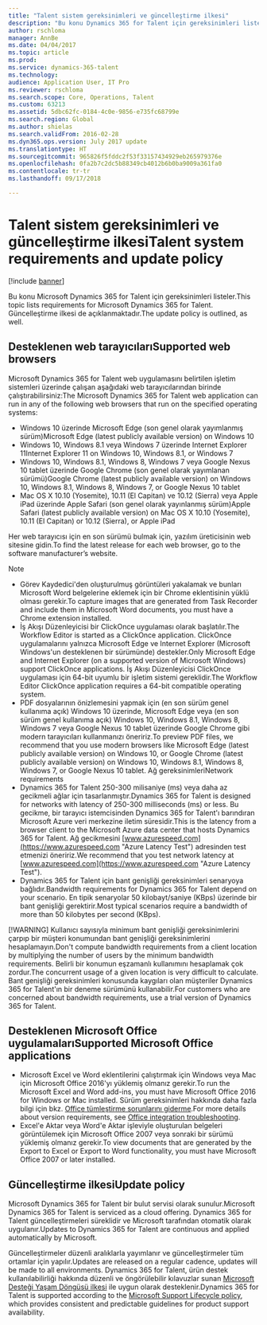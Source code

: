```yaml
---
title: "Talent sistem gereksinimleri ve güncelleştirme ilkesi"
description: "Bu konu Dynamics 365 for Talent için gereksinimleri listeler. Güncelleştirme ilkesi de açıklanmaktadır."
author: rschloma
manager: AnnBe
ms.date: 04/04/2017
ms.topic: article
ms.prod: 
ms.service: dynamics-365-talent
ms.technology: 
audience: Application User, IT Pro
ms.reviewer: rschloma
ms.search.scope: Core, Operations, Talent
ms.custom: 63213
ms.assetid: 5dbc62fc-0184-4c0e-9856-e735fc68799e
ms.search.region: Global
ms.author: shielas
ms.search.validFrom: 2016-02-28
ms.dyn365.ops.version: July 2017 update
ms.translationtype: HT
ms.sourcegitcommit: 965826f5fddc2f53f33157434929eb265979376e
ms.openlocfilehash: 0fa2b7c2dc5b88349cb4012b6b0ba9009a361fa0
ms.contentlocale: tr-tr
ms.lasthandoff: 09/17/2018

---
```


# <a name="talent-system-requirements-and-update-policy"></a><span data-ttu-id="f3014-104">Talent sistem gereksinimleri ve güncelleştirme ilkesi</span><span class="sxs-lookup"><span data-stu-id="f3014-104">Talent system requirements and update policy</span></span>

[!include [banner](includes/banner.md)]

<span data-ttu-id="f3014-105">Bu konu Microsoft Dynamics 365 for Talent için gereksinimleri listeler.</span><span class="sxs-lookup"><span data-stu-id="f3014-105">This topic lists requirements for Microsoft Dynamics 365 for Talent.</span></span> <span data-ttu-id="f3014-106">Güncelleştirme ilkesi de açıklanmaktadır.</span><span class="sxs-lookup"><span data-stu-id="f3014-106">The update policy is outlined, as well.</span></span>

## <a name="supported-web-browsers"></a><span data-ttu-id="f3014-107">Desteklenen web tarayıcıları</span><span class="sxs-lookup"><span data-stu-id="f3014-107">Supported web browsers</span></span>

<span data-ttu-id="f3014-108">Microsoft Dynamics 365 for Talent web uygulamasını belirtilen işletim sistemleri üzerinde çalışan aşağıdaki web tarayıcılarından birinde çalıştırabilirsiniz:</span><span class="sxs-lookup"><span data-stu-id="f3014-108">The Microsoft Dynamics 365 for Talent web application can run in any of the following web browsers that run on the specified operating systems:</span></span> 

*   <span data-ttu-id="f3014-109">Windows 10 üzerinde Microsoft Edge (son genel olarak yayımlanmış sürüm)</span><span class="sxs-lookup"><span data-stu-id="f3014-109">Microsoft Edge (latest publicly available version) on Windows 10</span></span>
*   <span data-ttu-id="f3014-110">Windows 10, Windows 8.1 veya Windows 7 üzerinde Internet Explorer 11</span><span class="sxs-lookup"><span data-stu-id="f3014-110">Internet Explorer 11 on Windows 10, Windows 8.1, or Windows 7</span></span>
*   <span data-ttu-id="f3014-111">Windows 10, Windows 8.1, Windows 8, Windows 7 veya Google Nexus 10 tablet üzerinde Google Chrome (son genel olarak yayımlanan sürümü)</span><span class="sxs-lookup"><span data-stu-id="f3014-111">Google Chrome (latest publicly available version) on Windows 10, Windows 8.1, Windows 8, Windows 7, or Google Nexus 10 tablet</span></span>
*   <span data-ttu-id="f3014-112">Mac OS X 10.10 (Yosemite), 10.11 (El Capitan) ve 10.12 (Sierra) veya Apple iPad üzerinde Apple Safari (son genel olarak yayınlanmış sürüm)</span><span class="sxs-lookup"><span data-stu-id="f3014-112">Apple Safari (latest publicly available version) on Mac OS X 10.10 (Yosemite), 10.11 (El Capitan) or 10.12 (Sierra), or Apple iPad</span></span>

<span data-ttu-id="f3014-113">Her web tarayıcısı için en son sürümü bulmak için, yazılım üreticisinin web sitesine gidin.</span><span class="sxs-lookup"><span data-stu-id="f3014-113">To find the latest release for each web browser, go to the software manufacturer’s website.</span></span> 

> [!NOTE]
> * <span data-ttu-id="f3014-114">Görev Kaydedici'den oluşturulmuş görüntüleri yakalamak ve bunları Microsoft Word belgelerine eklemek için bir Chrome eklentisinin yüklü olması gerekir.</span><span class="sxs-lookup"><span data-stu-id="f3014-114">To capture images that are generated from Task Recorder and include them in Microsoft Word documents, you must have a Chrome extension installed.</span></span> 
> * <span data-ttu-id="f3014-115">İş Akışı Düzenleyicisi bir ClickOnce uygulaması olarak başlatılır.</span><span class="sxs-lookup"><span data-stu-id="f3014-115">The Workflow Editor is started as a ClickOnce application.</span></span> <span data-ttu-id="f3014-116">ClickOnce uygulamalarını yalnızca Microsoft Edge ve Internet Explorer (Microsoft Windows'un desteklenen bir sürümünde) destekler.</span><span class="sxs-lookup"><span data-stu-id="f3014-116">Only Microsoft Edge and Internet Explorer (on a supported version of Microsoft Windows) support ClickOnce applications.</span></span> <span data-ttu-id="f3014-117">İş Akışı Düzenleyicisi ClickOnce uygulaması için 64-bit uyumlu bir işletim sistemi gereklidir.</span><span class="sxs-lookup"><span data-stu-id="f3014-117">The Workflow Editor ClickOnce application requires a 64-bit compatible operating system.</span></span>
> * <span data-ttu-id="f3014-118">PDF dosyalarının önizlemesini yapmak için (en son sürüm genel kullanıma açık) Windows 10 üzerinde, Microsoft Edge veya (en son sürüm genel kullanıma açık) Windows 10, Windows 8.1, Windows 8, Windows 7 veya Google Nexus 10 tablet üzerinde Google Chrome gibi modern tarayıcıları kullanmanızı öneririz.</span><span class="sxs-lookup"><span data-stu-id="f3014-118">To preview PDF files, we recommend that you use modern browsers like Microsoft Edge (latest publicly available version) on Windows 10, or Google Chrome (latest publicly available version) on Windows 10, Windows 8.1, Windows 8, Windows 7, or Google Nexus 10 tablet.</span></span>
>   <span data-ttu-id="f3014-119">Ağ gereksinimleri</span><span class="sxs-lookup"><span data-stu-id="f3014-119">Network requirements</span></span>
> * <span data-ttu-id="f3014-120">Dynamics 365 for Talent 250-300 milisaniye (ms) veya daha az gecikmeli ağlar için tasarlanmıştır.</span><span class="sxs-lookup"><span data-stu-id="f3014-120">Dynamics 365 for Talent is designed for networks with latency of 250-300 milliseconds (ms) or less.</span></span> <span data-ttu-id="f3014-121">Bu gecikme, bir tarayıcı istemcisinden Dynamics 365 for Talent'ı barındıran Microsoft Azure veri merkezine iletim süresidir.</span><span class="sxs-lookup"><span data-stu-id="f3014-121">This is the latency from a browser client to the Microsoft Azure data center that hosts Dynamics 365 for Talent.</span></span> <span data-ttu-id="f3014-122">Ağ gecikmesini [www.azurespeed.com](https://www.azurespeed.com "Azure Latency Test") adresinden test etmenizi öneririz.</span><span class="sxs-lookup"><span data-stu-id="f3014-122">We recommend that you test network latency at [www.azurespeed.com](https://www.azurespeed.com "Azure Latency Test").</span></span>
> * <span data-ttu-id="f3014-123">Dynamics 365 for Talent için bant genişliği gereksinimleri senaryoya bağlıdır.</span><span class="sxs-lookup"><span data-stu-id="f3014-123">Bandwidth requirements for Dynamics 365 for Talent depend on your scenario.</span></span> <span data-ttu-id="f3014-124">En tipik senaryolar 50 kilobayt/saniye (KBps) üzerinde bir bant genişliği gerektirir.</span><span class="sxs-lookup"><span data-stu-id="f3014-124">Most typical scenarios require a bandwidth of more than 50 kilobytes per second (KBps).</span></span>
> 
> [!WARNING]
> <span data-ttu-id="f3014-125">Kullanıcı sayısıyla minimum bant genişliği gereksinimlerini çarpıp bir müşteri konumundan bant genişliği gereksinimlerini hesaplamayın.</span><span class="sxs-lookup"><span data-stu-id="f3014-125">Don't compute bandwidth requirements from a client location by multiplying the number of users by the minimum bandwidth requirements.</span></span> <span data-ttu-id="f3014-126">Belirli bir konumun eşzamanlı kullanımını hesaplamak çok zordur.</span><span class="sxs-lookup"><span data-stu-id="f3014-126">The concurrent usage of a given location is very difficult to calculate.</span></span> <span data-ttu-id="f3014-127">Bant genişliği gereksinimleri konusunda kaygıları olan müşteriler Dynamics 365 for Talent'ın bir deneme sürümünü kullanabilir.</span><span class="sxs-lookup"><span data-stu-id="f3014-127">For customers who are concerned about bandwidth requirements, use a trial version of Dynamics 365 for Talent.</span></span>

## <a name="supported-microsoft-office-applications"></a><span data-ttu-id="f3014-128">Desteklenen Microsoft Office uygulamaları</span><span class="sxs-lookup"><span data-stu-id="f3014-128">Supported Microsoft Office applications</span></span>

* <span data-ttu-id="f3014-129">Microsoft Excel ve Word eklentilerini çalıştırmak için Windows veya Mac için Microsoft Office 2016'yı yüklemiş olmanız gerekir.</span><span class="sxs-lookup"><span data-stu-id="f3014-129">To run the Microsoft Excel and Word add-ins, you must have Microsoft Office 2016 for Windows or Mac installed.</span></span> <span data-ttu-id="f3014-130">Sürüm gereksinimleri hakkında daha fazla bilgi için bkz. [Office tümleştirme sorunlarını giderme](../dev-itpro/office-integration/office-integration-troubleshooting.md "Office tümleştirme sorunlarını giderme").</span><span class="sxs-lookup"><span data-stu-id="f3014-130">For more details about version requirements, see [Office integration troubleshooting](../dev-itpro/office-integration/office-integration-troubleshooting.md "Office integration troubleshooting").</span></span>
* <span data-ttu-id="f3014-131">Excel'e Aktar veya Word'e Aktar işleviyle oluşturulan belgeleri görüntülemek için Microsoft Office 2007 veya sonraki bir sürümü yüklemiş olmanız gerekir.</span><span class="sxs-lookup"><span data-stu-id="f3014-131">To view documents that are generated by the Export to Excel or Export to Word functionality, you must have Microsoft Office 2007 or later installed.</span></span>

## <a name="update-policy"></a><span data-ttu-id="f3014-132">Güncelleştirme ilkesi</span><span class="sxs-lookup"><span data-stu-id="f3014-132">Update policy</span></span>

<span data-ttu-id="f3014-133">Microsoft Dynamics 365 for Talent bir bulut servisi olarak sunulur.</span><span class="sxs-lookup"><span data-stu-id="f3014-133">Microsoft Dynamics 365 for Talent is serviced as a cloud offering.</span></span> <span data-ttu-id="f3014-134">Dynamics 365 for Talent güncelleştirmeleri süreklidir ve Microsoft tarafından otomatik olarak uygulanır.</span><span class="sxs-lookup"><span data-stu-id="f3014-134">Updates to Dynamics 365 for Talent are continuous and applied automatically by Microsoft.</span></span>

<span data-ttu-id="f3014-135">Güncelleştirmeler düzenli aralıklarla yayımlanır ve güncelleştirmeler tüm ortamlar için yapılır.</span><span class="sxs-lookup"><span data-stu-id="f3014-135">Updates are released on a regular cadence, updates will be made to all environments.</span></span>  <span data-ttu-id="f3014-136">Dynamics 365 for Talent, ürün destek kullanılabilirliği hakkında düzenli ve öngörülebilir kılavuzlar sunan [Microsoft Desteği Yaşam Döngüsü ilkesi](https://support.microsoft.com/en-us/gp/lifecycle#gp/OSSLpolicy "Microsoft Desteği Yaşam Döngüsü") ile uygun olarak desteklenir.</span><span class="sxs-lookup"><span data-stu-id="f3014-136">Dynamics 365 for Talent is supported according to the [Microsoft Support Lifecycle policy](https://support.microsoft.com/en-us/gp/lifecycle#gp/OSSLpolicy "Microsoft Support Lifecycle"), which provides consistent and predictable guidelines for product support availability.</span></span>

